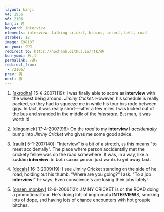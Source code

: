 ```yaml
---
layout: kanji
v4: 1956
v6: 2106
kanji: 遇
keyword: interview
elements: interview, talking cricket, brains, insect, belt, road
strokes: 12
image: E98187
on-yomi: グウ
redirect_to: https://hochanh.github.io/rtk/遇
kun-yomi: あ.う
permalink: /遇/
redirect_from:
 - /2106/
prev: 偶
next: 愚
---
```


1) [<a href="http://kanji.koohii.com/profile/akrodha">akrodha</a>] 15-6-2007(119): I was finally able to score an<strong> interview</strong> with the wisest being around: <em>Jiminy Cricket</em>. However, his schedule is really packed, so they had to squeeze me in while his tour bus rode between gigs. In fact, it was really short---after a few miles I was kicked out of the bus and stranded in the middle of the <em>interstate</em>. But man, it was worth it!

2) [<a href="http://kanji.koohii.com/profile/dingomick">dingomick</a>] 17-4-2007(96): On the <em>road</em> to my <strong>interview</strong> I <em>accidentally</em> bump into <em>Jiminy Cricket</em> who gives me some good advice.

3) [<a href="http://kanji.koohii.com/profile/raulir">raulir</a>] 5-1-2007(40): &quot;Interview&quot; is a bit of a stretch, as this means &quot;to meet accidentally&quot;. The place where person accidentally met the crickety fellow was on the road somewhere. It was, in a way, like a sudden<strong> interview</strong>: in both cases person just wants to get away fast.

4) [<a href="http://kanji.koohii.com/profile/decals">decals</a>] 16-3-2009(19): I see Jiminy Cricket standing on the side of he road, holding out his thumb. &quot;Where are you going?&quot; I ask. &quot;To a job<strong> interview</strong>!&quot; he says. Even conscience&#039;s are losing their jobs lately!

5) [<a href="http://kanji.koohii.com/profile/onsen_monkey">onsen_monkey</a>] 12-9-2006(12): JIMINY CRICKET is on the ROAD doing a promotional tour. He&#039;s doing lots of impromptu<strong> INTERVIEW</strong>S, smoking lots of dope, and having lots of chance encounters with hot groupie bitches.

